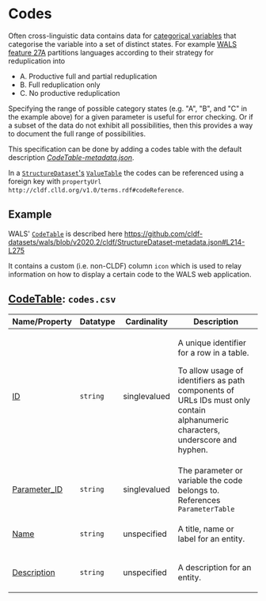 # Codes

Often cross-linguistic data contains data for 
[categorical variables](https://en.wikipedia.org/wiki/Categorical_variable) that categorise the 
variable into a set of distinct states. For example [WALS feature 27A](http://wals.info/feature/27A) 
partitions languages according to their strategy for reduplication into
- A. Productive full and partial reduplication
- B. Full reduplication only
- C. No productive reduplication

Specifying the range of possible category states (e.g. "A", "B", and "C" in the example above) 
for a given parameter is useful for error checking. Or if a subset of the data do not exhibit 
all possibilities, then this provides a way to document the full range of possibilities.

This specification can be done by adding a codes table with the default description
[*CodeTable-metadata.json*](CodeTable-metadata.json).

In a [`StructureDataset`'s](../../modules/StructureDataset) [`ValueTable`](../values) the codes can be referenced using a foreign
key with `propertyUrl` `http://cldf.clld.org/v1.0/terms.rdf#codeReference`.


## Example

WALS' [`CodeTable`](https://github.com/cldf-datasets/wals/blob/v2020.2/cldf/codes.csv) is described
here https://github.com/cldf-datasets/wals/blob/v2020.2/cldf/StructureDataset-metadata.json#L214-L275

It contains a custom (i.e. non-CLDF) column `icon` which is used to relay information on how to display a certain
code to the WALS web application.

## [CodeTable](http://cldf.clld.org/v1.0/terms.rdf#CodeTable): `codes.csv`

Name/Property | Datatype | Cardinality | Description
 --- | --- | --- | --- 
[ID](http://cldf.clld.org/v1.0/terms.rdf#id) | `string` | singlevalued | <div> <p>A unique identifier for a row in a table.</p> <p> To allow usage of identifiers as path components of URLs IDs must only contain alphanumeric characters, underscore and hyphen. </p> </div> 
[Parameter_ID](http://cldf.clld.org/v1.0/terms.rdf#parameterReference) | `string` | singlevalued | The parameter or variable the code belongs to.<br>References <code>ParameterTable</code>
[Name](http://cldf.clld.org/v1.0/terms.rdf#name) | `string` | unspecified | <div> <p>A title, name or label for an entity.</p> </div> 
[Description](http://cldf.clld.org/v1.0/terms.rdf#description) | `string` | unspecified | <div> <p>A description for an entity.</p> </div> 
